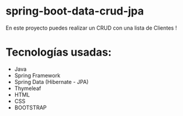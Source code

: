 # spring-boot-data-crud-jpa

En este proyecto puedes realizar un CRUD con una lista de Clientes !

# Tecnologías usadas:

- Java
- Spring Framework
- Spring Data (Hibernate - JPA)
- Thymeleaf
- HTML
- CSS
- BOOTSTRAP
